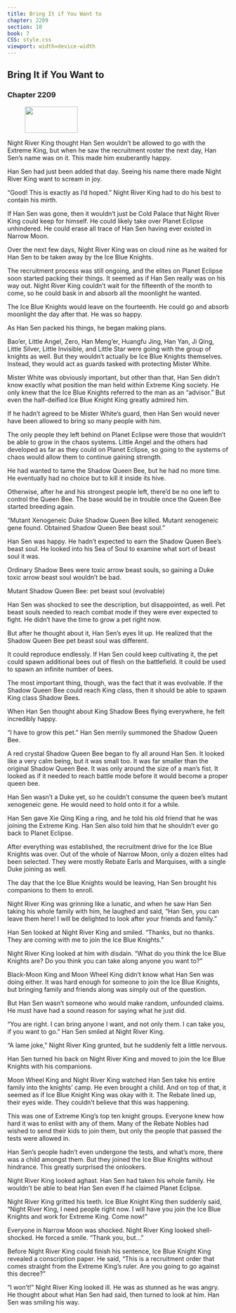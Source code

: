 ```yaml
---
title: Bring It if You Want to
chapter: 2209
section: 10
book: 7
CSS: style.css
viewport: width=device-width
---
```


## Bring It if You Want to

### Chapter 2209

<figure>
	<img src="../Images/gem.gif" alt="" id="gem" width="120" height="60" />
</figure>

Night River King thought Han Sen wouldn’t be allowed to go with the Extreme King, but when he saw the recruitment roster the next day, Han Sen’s name was on it. This made him exuberantly happy.

Han Sen had just been added that day. Seeing his name there made Night River King want to scream in joy.

“Good! This is exactly as I’d hoped.” Night River King had to do his best to contain his mirth.

If Han Sen was gone, then it wouldn’t just be Cold Palace that Night River King could keep for himself. He could likely take over Planet Eclipse unhindered. He could erase all trace of Han Sen having ever existed in Narrow Moon.

Over the next few days, Night River King was on cloud nine as he waited for Han Sen to be taken away by the Ice Blue Knights.

The recruitment process was still ongoing, and the elites on Planet Eclipse soon started packing their things. It seemed as if Han Sen really was on his way out. Night River King couldn’t wait for the fifteenth of the month to come, so he could bask in and absorb all the moonlight he wanted.

The Ice Blue Knights would leave on the fourteenth. He could go and absorb moonlight the day after that. He was so happy.

As Han Sen packed his things, he began making plans.

Bao’er, Little Angel, Zero, Han Meng’er, Huangfu Jing, Han Yan, Ji Qing, Little Silver, Little Invisible, and Little Star were going with the group of knights as well. But they wouldn’t actually be Ice Blue Knights themselves. Instead, they would act as guards tasked with protecting Mister White.

Mister White was obviously important, but other than that, Han Sen didn’t know exactly what position the man held within Extreme King society. He only knew that the Ice Blue Knights referred to the man as an “advisor.” But even the half-deified Ice Blue Knight King greatly admired him.

If he hadn’t agreed to be Mister White’s guard, then Han Sen would never have been allowed to bring so many people with him.

The only people they left behind on Planet Eclipse were those that wouldn’t be able to grow in the chaos systems. Little Angel and the others had developed as far as they could on Planet Eclipse, so going to the systems of chaos would allow them to continue gaining strength.

He had wanted to tame the Shadow Queen Bee, but he had no more time. He eventually had no choice but to kill it inside its hive.

Otherwise, after he and his strongest people left, there’d be no one left to control the Queen Bee. The base would be in trouble once the Queen Bee started breeding again.

“Mutant Xenogeneic Duke Shadow Queen Bee killed. Mutant xenogeneic gene found. Obtained Shadow Queen Bee beast soul.”

Han Sen was happy. He hadn’t expected to earn the Shadow Queen Bee’s beast soul. He looked into his Sea of Soul to examine what sort of beast soul it was.

Ordinary Shadow Bees were toxic arrow beast souls, so gaining a Duke toxic arrow beast soul wouldn’t be bad.

Mutant Shadow Queen Bee: pet beast soul (evolvable)

Han Sen was shocked to see the description, but disappointed, as well. Pet beast souls needed to reach combat mode if they were ever expected to fight. He didn’t have the time to grow a pet right now.

But after he thought about it, Han Sen’s eyes lit up. He realized that the Shadow Queen Bee pet beast soul was different.

It could reproduce endlessly. If Han Sen could keep cultivating it, the pet could spawn additional bees out of flesh on the battlefield. It could be used to spawn an infinite number of bees.

The most important thing, though, was the fact that it was evolvable. If the Shadow Queen Bee could reach King class, then it should be able to spawn King class Shadow Bees.

When Han Sen thought about King Shadow Bees flying everywhere, he felt incredibly happy.

“I have to grow this pet.” Han Sen merrily summoned the Shadow Queen Bee.

A red crystal Shadow Queen Bee began to fly all around Han Sen. It looked like a very calm being, but it was small too. It was far smaller than the original Shadow Queen Bee. It was only around the size of a man’s fist. It looked as if it needed to reach battle mode before it would become a proper queen bee.

Han Sen wasn’t a Duke yet, so he couldn’t consume the queen bee’s mutant xenogeneic gene. He would need to hold onto it for a while.

Han Sen gave Xie Qing King a ring, and he told his old friend that he was joining the Extreme King. Han Sen also told him that he shouldn’t ever go back to Planet Eclipse.

After everything was established, the recruitment drive for the Ice Blue Knights was over. Out of the whole of Narrow Moon, only a dozen elites had been selected. They were mostly Rebate Earls and Marquises, with a single Duke joining as well.

The day that the Ice Blue Knights would be leaving, Han Sen brought his companions to them to enroll.

Night River King was grinning like a lunatic, and when he saw Han Sen taking his whole family with him, he laughed and said, “Han Sen, you can leave them here! I will be delighted to look after your friends and family.”

Han Sen looked at Night River King and smiled. “Thanks, but no thanks. They are coming with me to join the Ice Blue Knights.”

Night River King looked at him with disdain. “What do you think the Ice Blue Knights are? Do you think you can take along anyone you want to?”

Black-Moon King and Moon Wheel King didn’t know what Han Sen was doing either. It was hard enough for someone to join the Ice Blue Knights, but bringing family and friends along was simply out of the question.

But Han Sen wasn’t someone who would make random, unfounded claims. He must have had a sound reason for saying what he just did.

“You are right. I can bring anyone I want, and not only them. I can take you, if you want to go.” Han Sen smiled at Night River King.

“A lame joke,” Night River King grunted, but he suddenly felt a little nervous.

Han Sen turned his back on Night River King and moved to join the Ice Blue Knights with his companions.

Moon Wheel King and Night River King watched Han Sen take his entire family into the knights’ camp. He even brought a child. And on top of that, it seemed as if Ice Blue Knight King was okay with it. The Rebate lined up, their eyes wide. They couldn’t believe that this was happening.

This was one of Extreme King’s top ten knight groups. Everyone knew how hard it was to enlist with any of them. Many of the Rebate Nobles had wished to send their kids to join them, but only the people that passed the tests were allowed in.

Han Sen’s people hadn’t even undergone the tests, and what’s more, there was a child amongst them. But they joined the Ice Blue Knights without hindrance. This greatly surprised the onlookers.

Night River King looked aghast. Han Sen had taken his whole family. He wouldn’t be able to beat Han Sen even if he claimed Planet Eclipse.

Night River King gritted his teeth. Ice Blue Knight King then suddenly said, “Night River King, I need people right now. I will have you join the Ice Blue Knights and work for Extreme King. Come now!”

Everyone in Narrow Moon was shocked. Night River King looked shell-shocked. He forced a smile. “Thank you, but…”

Before Night River King could finish his sentence, Ice Blue Knight King revealed a conscription paper. He said, “This is a recruitment order that comes straight from the Extreme King’s ruler. Are you going to go against this decree?”

“I won’t!” Night River King looked ill. He was as stunned as he was angry. He thought about what Han Sen had said, then turned to look at him. Han Sen was smiling his way.